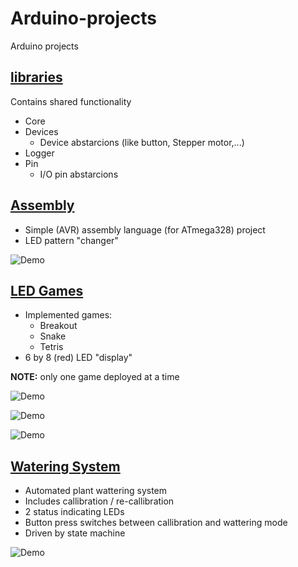 # Arduino-projects
Arduino projects

## [libraries](libraries)
Contains shared functionality 
- Core
- Devices
    - Device abstarcions (like button, Stepper motor,...)
- Logger
- Pin
    - I/O pin abstarcions

## [Assembly](Asm)
- Simple (AVR) assembly language (for ATmega328) project
- LED pattern "changer"

![Demo](Asm/media/Asm.gif)

## [LED Games](LEDGame)
- Implemented games:
    - Breakout
    - Snake
    - Tetris
- 6 by 8 (red) LED "display"

**NOTE:** only one game deployed at a time

![Demo](LEDGame/media/BreakoutGame.gif)

![Demo](LEDGame/media/SnakeGame.gif)

![Demo](LEDGame/media/TetrisGame.gif)

## [Watering System](WateringSystem)

- Automated plant wattering system
- Includes callibration / re-callibration
- 2 status indicating LEDs
- Button press switches between callibration and wattering mode
- Driven by state machine

![Demo](WateringSystem/media/Watering.gif)
